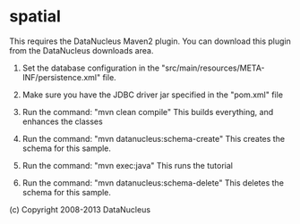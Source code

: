 spatial
=======
This requires the DataNucleus Maven2 plugin. You can download this plugin from the DataNucleus downloads area.

1. Set the database configuration in the "src/main/resources/META-INF/persistence.xml" file.

2. Make sure you have the JDBC driver jar specified in the "pom.xml" file

3. Run the command: "mvn clean compile"
   This builds everything, and enhances the classes

4. Run the command: "mvn datanucleus:schema-create"
   This creates the schema for this sample.

5. Run the command: "mvn exec:java"
   This runs the tutorial

6. Run the command: "mvn datanucleus:schema-delete"
   This deletes the schema for this sample.



(c) Copyright 2008-2013 DataNucleus

